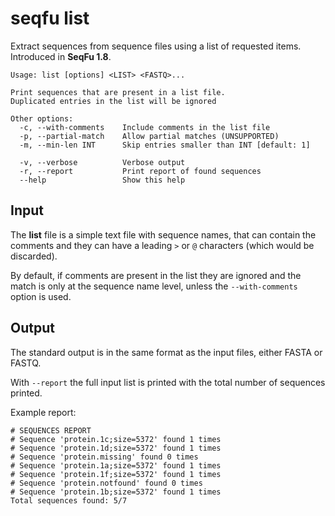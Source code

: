 
# seqfu list

Extract sequences from sequence files using a list of requested items.
Introduced in **SeqFu 1.8**.

```text
Usage: list [options] <LIST> <FASTQ>...

Print sequences that are present in a list file.
Duplicated entries in the list will be ignored

Other options:
  -c, --with-comments    Include comments in the list file
  -p, --partial-match    Allow partial matches (UNSUPPORTED)
  -m, --min-len INT      Skip entries smaller than INT [default: 1]

  -v, --verbose          Verbose output
  -r, --report           Print report of found sequences
  --help                 Show this help
```


## Input

The **list** file is a simple text file with sequence names, 
that can contain the comments and
they can have a leading `>` or `@` characters 
(which would be discarded).

By default, if comments are present in the list they are ignored
and the match is only at the sequence name level, unless
the `--with-comments` option is used.

## Output

The standard output is in the same format as the input files,
either FASTA or FASTQ.

With `--report` the full input list is printed with the total
number of sequences printed.

Example report:

```
# SEQUENCES REPORT
# Sequence 'protein.1c;size=5372' found 1 times
# Sequence 'protein.1d;size=5372' found 1 times
# Sequence 'protein.missing' found 0 times
# Sequence 'protein.1a;size=5372' found 1 times
# Sequence 'protein.1f;size=5372' found 1 times
# Sequence 'protein.notfound' found 0 times
# Sequence 'protein.1b;size=5372' found 1 times
Total sequences found: 5/7
```